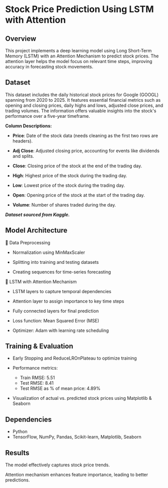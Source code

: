 # Stock Price Prediction Using LSTM with Attention

## Overview

This project implements a deep learning model using Long Short-Term Memory (LSTM) with an Attention Mechanism to predict stock prices. The attention layer helps the model focus on relevant time steps, improving accuracy in forecasting stock movements.

## Dataset

This dataset includes the daily historical stock prices for Google (GOOGL) spanning from 2020 to 2025. It features essential financial metrics such as opening and closing prices, daily highs and lows, adjusted close prices, and trading volumes. The information offers valuable insights into the stock's performance over a five-year timeframe.

**Column Descriptions:**

- **Price**: Date of the stock data (needs cleaning as the first two rows are headers).

- **Adj Close**: Adjusted closing price, accounting for events like dividends and splits.

- **Close**: Closing price of the stock at the end of the trading day.

- **High**: Highest price of the stock during the trading day.

- **Low**: Lowest price of the stock during the trading day.

- **Open**: Opening price of the stock at the start of the trading day.

- **Volume**: Number of shares traded during the day.

***Dataset sourced from Kaggle.***

## Model Architecture

🔹 Data Preprocessing

- Normalization using MinMaxScaler

- Splitting into training and testing datasets

- Creating sequences for time-series forecasting

🔹 LSTM with Attention Mechanism

- LSTM layers to capture temporal dependencies

- Attention layer to assign importance to key time steps

- Fully connected layers for final prediction

- Loss function: Mean Squared Error (MSE)

- Optimizer: Adam with learning rate scheduling

## Training & Evaluation

- Early Stopping and ReduceLROnPlateau to optimize training

- Performance metrics:

    - Train RMSE: 5.51
    - Test RMSE: 8.41
    - Test RMSE as % of mean price: 4.89%

- Visualization of actual vs. predicted stock prices using Matplotlib & Seaborn

## Dependencies

- Python
- TensorFlow, NumPy, Pandas, Scikit-learn, Matplotlib, Seaborn

## Results

The model effectively captures stock price trends.

Attention mechanism enhances feature importance, leading to better predictions.
